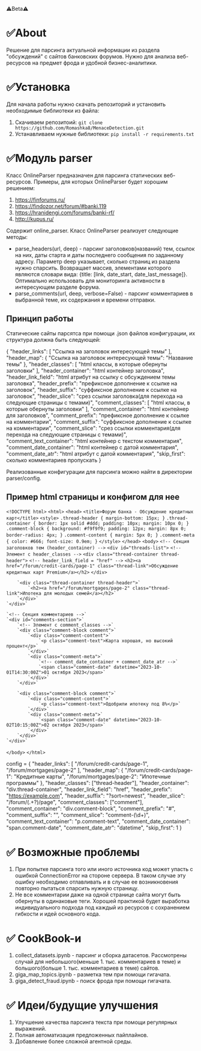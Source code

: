 ⚠️Beta⚠️
# ✅About
Решение для парсинга актуальной информации из раздела "обсуждений" с сайтов банковских форумов. Нужно для анализа веб-ресурсов на предмет фрода и удобной бизнес-аналитики.
# ✅Установка
Для начала работы нужно скачать репозиторий и установить необходимые библиотеки из файла:
1) Скачиваем репозитоий: `git clone https://github.com/Romashka8/MenaceDetection.git`
2) Устанавливаем нужные библиотеки: `pip install -r requirements.txt`
# ✅Модуль parser

Класс OnlineParser предназначен для парсинга статических веб-ресурсов. Примеры, для которых OnlineParser будет хорошим решением:
1) https://finforums.ru/
2) https://findozor.net/forum/#banki.119
3) https://hranidengi.com/forums/banki-rf/
4) http://kupus.ru/

Содержит online_parser. Класс OnlineParser реализует следующие методы:
- parse_headers(url, deep) - парсинг заголовков(названий) тем, ссылок на них, даты старта и даты последнего сообщения по заданному адресу. Параметр deep указывает, сколько страниц из раздела нужно спарсить. Возвращает массив, элементами которого являются словари вида: {title: [link, date_start, date_last_message]}. Оптимально использовать для мониторинга активности в интересующем разделе форума.
- parse_comments(url, deep, verbose=False) - парсинг комментариев в выбранной теме, их содержания и времени отправки.
## Принцип работы

Статические сайты парсятса при помощи .json файлов конфигурации, их структура должна быть следующей:

{
    "header_links": [
        "Ссылка на заголовок интересующей темы"
    ],
    "header_map": {
        "Ссылка на заголовок интересующей темы": "Название темы"
    },
    "header_classes": [
        "html классы, в которые обернуты заголовки"
    ],
    "header_container": "html контейнер заголовка",
    "header_link_field": "html атрибут на ссылку с обсуждением темы заголовка",
    "header_prefix": "префиксное дополнение к ссылке на заголовок",
    "header_suffix": "суффиксное дополнение к ссылке на заголовок",
    "header_slice": "срез ссылки заголовка(для перехода на следующие страницы с темами)",
    "comment_classes": [
         "html классы, в которые обернуты заголовки"
    ],
    "comment_container": "html контейнер для заголовков",
    "comment_prefix": "префиксное дополнение к ссылке на комментарии",
    "comment_suffix": "суффиксное дополнение к ссылке на комментарии",
    "comment_slice": "срез ссылки комментария(для перехода на следующие страницы с темами)",
    "comment_text_container": "html контейнер с текстом комментария",
    "comment_date_container": "html контейнер с датой комментария",
    "comment_date_atr": "html атрибут с датой комментария",
    "skip_first": сколько комментариев пропускать
}

Реализованные конфигурации для парсинга можно найти в директории parser/config.

## Пример html страницы и конфигом для нее

`<!DOCTYPE html>`
`<html>`
`<head>`
    `<title>Форум банка - Обсуждение кредитных карт</title>`
    `<style>`
        `.thread-header { margin-bottom: 15px; }`
        `.thread-container { border: 1px solid #ddd; padding: 10px; margin: 10px 0; }`
        `.comment-block { background: #f9f9f9; padding: 12px; margin: 8px 0; border-radius: 4px; }`
        `.comment-content { margin: 5px 0; }`
        `.comment-meta { color: #666; font-size: 0.9em; }`
    `</style>`
`</head>`
`<body>`
    `<!-- Секция заголовков тем (header_container) -->`
    `<div id="threads-list">`
        `<!-- Элемент с header_classes -->`
        `<div class="thread-container thread-header">`
            `<!-- header_link_field = "href" -->`
            `<h2><a href="/forum/credit-cards/page-1" class="thread-link">Обсуждение кредитных карт Premium</a></h2>`
        `</div>`
        
        `<div class="thread-container thread-header">`
            `<h2><a href="/forum/mortgages/page-2" class="thread-link">Ипотека для молодых семей</a></h2>`
        `</div>`
    `</div>`

    `<!-- Секция комментариев -->`
    `<div id="comments-section">`
        `<!-- Элемент с comment_classes -->`
        `<div class="comment-block comment">`
            `<div class="comment-content">`
                `<p class="comment-text">Карта хорошая, но высокий процент</p>`
            `</div>`
            `<div class="comment-meta">`
                `<!-- comment_date_container + comment_date_atr -->`
                `<span class="comment-date" datetime="2023-10-01T14:30:00Z">01 октября 2023</span>`
            `</div>`
        `</div>`
        
        `<div class="comment-block comment">`
            `<div class="comment-content">`
                `<p class="comment-text">Одобрили ипотеку под 8%</p>`
            `</div>`
            `<div class="comment-meta">`
                `<span class="comment-date" datetime="2023-10-02T10:15:00Z">02 октября 2023</span>`
            `</div>`
        `</div>`
    `</div>`
`</body>`
`</html>`

config = {
    "header_links": [
        "/forum/credit-cards/page-1",
        "/forum/mortgages/page-2"
    ],
    "header_map": {
        "/forum/credit-cards/page-1": "Кредитные карты",
        "/forum/mortgages/page-2": "Ипотечные программы"
    },
    "header_classes": ["thread-header"],
    "header_container": "div.thread-container",
    "header_link_field": "href",
    "header_prefix": "https://example.com",
    "header_suffix": "?sort=newest",
    "header_slice": "/forum/(.+?)/page",
    "comment_classes": ["comment"],
    "comment_container": "div.comment-block",
    "comment_prefix": "#",
    "comment_suffix": "",
    "comment_slice": "comment-(\\d+)",
    "comment_text_container": "p.comment-text",
    "comment_date_container": "span.comment-date",
    "comment_date_atr": "datetime",
    "skip_first": 1
}
# ✅ Возможные проблемы

1) При попытке парсинга того или иного источника код может упасть с ошибкой ConnectionError на стороне сервера. В таком случае эту ошибку необходимо отлавливать и в случае ее возникновения повторно пытаться спарсить нужную страницу.
2) Не все комментарии даже на одной странице сайта могут быть обернуты в одинаковые теги. Хорошей практикой будет выработка индивидуального подхода под каждый из ресурсов с сохранением гибкости и идей основного кода.

# ✅ CookBook-и

1) collect_datasets.ipynb - парсинг и сборка датасетов. Рассмотрены случай для небольшого(меньше 1. тыс. комментариев в теме) и большого(больше 1. тыс. комментариев в теме) сайтов.
2) giga_map_topics.ipynb - разметка тем при помощи гигачата.
3) giga_detect_fraud.ipynb - поиск фрода при помощи гигачата. 
# ✅ Идеи/будущие улучшения

1) Улучшение качества парсинга текста при помощи регулярных выражений.
2) Полная автоматизация предложенных пайплайнов.
3) Добавление более сложной агентной среды.